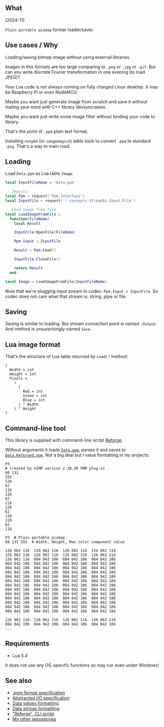 ## What

(2024-11)

`Plain portable pixmap` format loader/saver.

## Use cases / Why

Loading/saving bitmap image without using external libraries.

Images in this formats are too large comparing to `.png` or `.jpg`
or `.gif`. But can you write discrete Fourier transformation
in one evening (to load JPEG)?

Your Lua code is not always running on fully charged Linux desktop.
It may be Raspberry Pi or even NodeMCU.

Maybe you want just generate image from scratch and save it without
mating your mind with C++ library idiosyncrasies.

Maybe you want just write some image filter without binding your
code to library.

That's the point of `.ppm` plain text format.

Installing `netpbm` (or `imagemagick`) adds tools to convert `.ppm`
to standard `.png`. That's a way to main road.


## Loading

Load `Data.ppm` as Lua table `Image`.

```Lua
local InputFileName = 'Data.ppm'

-- Imports:
local Ppm = request('Ppm.Interface')
local InputFile = request('!.concepts.StreamIo.Input.File')

-- Load image from file
local LoadImageFromFile =
  function(FileName)
    local Result

    InputFile:OpenFile(FileName)

    Ppm.Input = InputFile

    Result = Ppm:Load()

    InputFile:CloseFile()

    return Result
  end

local Image = LoadImageFromFile(InputFileName)
```

Note that we're plugging input stream to codec: `Ppm.Input = InputFile`.
So codec does not care what that stream is: string, pipe or file.

## Saving

Saving is similar to loading. But stream connection point is named
`.Output`. And method is unsurprisingly named `Save`.


## Lua image format

That's the structure of Lua table returned by `Load()` method:

```
(
  Width = int
  Height = int
  Pixels =
    (
      (
        Red = int
        Green = int
        Blue = int
      ) ^ Width
    ) ^ Height
)
```

## Command-line tool

This library is supplied with command-line script [Reforge][Reforge].

Without arguments it loads [`Data.ppm`](Data/Data.ppm), parses it
and saves to [`Data.Reforged.ppm`](Data/Data.Reforged.ppm).
Not a big deal but I value formatting in my projects:

```
P3
# Created by GIMP version 2.10.30 PNM plug-in
60 131
255
126
62
116
126
62
116
126
62
116
126
62
116
```

```
P3  # Plain portable pixmap
60 131 255  # Width, Height, Max color component value

126 062 116  126 062 116  126 062 116  126 062 116
126 062 116  126 062 116  126 062 116  126 062 116
126 062 116  084 042 106  084 042 106  084 042 106
084 042 106  084 042 106  084 042 106  084 042 106
084 042 106  084 042 106  084 042 106  084 042 106
084 042 106  084 042 106  084 042 106  084 042 106
084 042 106  084 042 106  084 042 106  084 042 106
084 042 106  084 042 106  084 042 106  084 042 106
084 042 106  084 042 106  084 042 106  084 042 106
084 042 106  084 042 106  084 042 106  084 042 106
084 042 106  084 042 106  084 042 106  084 042 106
084 042 106  084 042 106  084 042 106  084 042 106
084 042 106  084 042 106  084 042 106  084 042 106
084 042 106  084 042 106  084 042 106  084 042 106
084 042 106  084 042 106  084 042 106  084 042 106

126 062 116  126 062 116  126 062 116  126 062 116
084 042 106  084 042 106  084 042 106  084 042 106
...
```

## Requirements

  * Lua 5.4

It does not use any OS-specific functions so may run even under Windows!


## See also

* [.ppm format specification][FormatSpec]
* [Abstracted I/O specification][StreamIo]
* [Data values formatting][DataValuesFormatting]
* [Data strings formatting][DataStringsFormatting]
* ["Reforge", CLI script][Reforge]
* [My other repositories][Repos]

[FormatSpec]: https://netpbm.sourceforge.net/doc/ppm.html
[StreamIo]: https://github.com/martin-eden/workshop/tree/master/concepts/StreamIo
[DataValuesFormatting]: Ppm/Compiler_LuaToIs/Interface.lua
[DataStringsFormatting]: Ppm/Compiler_IsToPpm/Interface.lua
[Reforge]: Reforge.lua

[Repos]: https://github.com/martin-eden/contents
